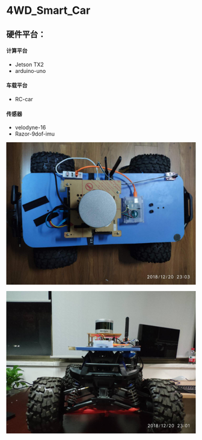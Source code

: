 # 4WD_Smart_Car

## 硬件平台：

#### 计算平台
- Jetson TX2
- arduino-uno
#### 车载平台
- RC-car
#### 传感器
- velodyne-16
- Razor-9dof-imu

![car1](./car1.jpeg)

![car1](./car2.jpeg)
